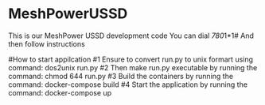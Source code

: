 # MeshPowerUSSD
This is our MeshPower USSD development code
You can dial *780*1*1# 
And then follow instructions

#How to start appilcation
#1
Ensure to convert run.py to unix formart using command:
        dos2unix run.py
#2
Then  make run.py executable by running the command:
        chmod 644 run.py
#3
Build the containers by running the command:
        docker-compose build
#4
Start the application by running the command:
        docker-compose up
